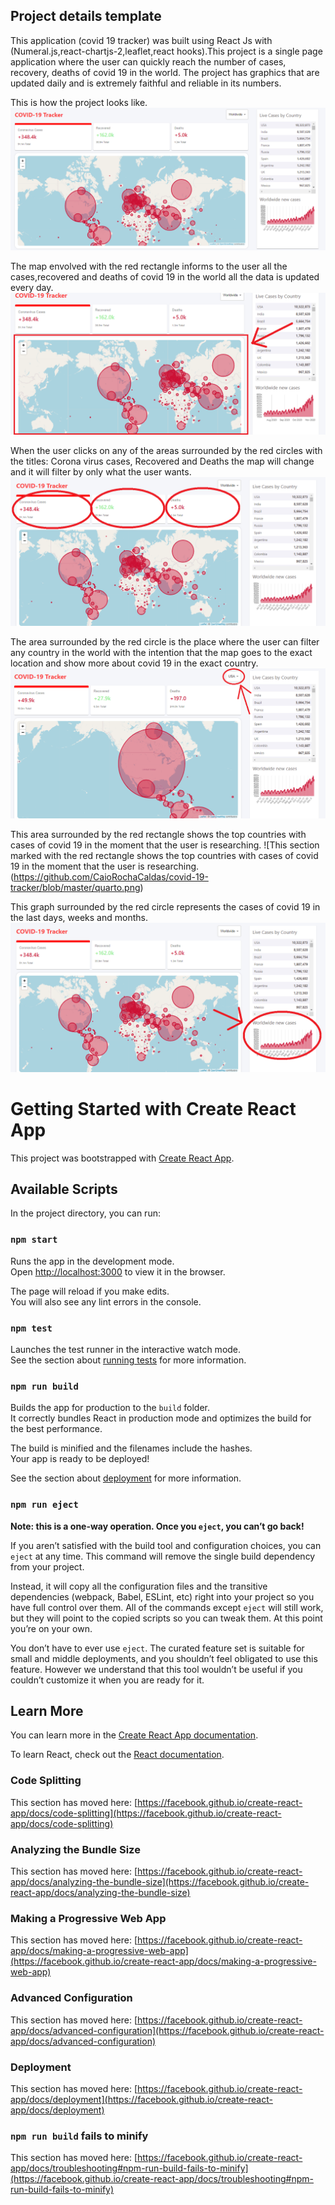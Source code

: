 ## Project details template

This application (covid 19 tracker) was built using React Js with (Numeral.js,react-chartjs-2,leaflet,react hooks).This project is a single page application where the user can quickly reach the number of cases, recovery, deaths of covid 19 in the world. The project has graphics that are updated daily and is extremely faithful and reliable in its numbers.

This is how the project looks like.
![This is how the project looks like](https://github.com/CaioRochaCaldas/covid-19-tracker/blob/master/capa.png)

The map envolved with the red rectangle informs to the user all the cases,recovered and deaths of covid 19 in the world all the data is updated every day.
![The map envolved with the red rectangle informs for the user all the cases,recovered and deaths of covid 19 in the world all the data is updated every day.](https://github.com/CaioRochaCaldas/covid-19-tracker/blob/master/primeiro.png)

When the user clicks on any of the areas surrounded by the red circles with the titles: Corona virus cases, Recovered and Deaths the map will change and it will filter by only what the user wants.
![When the user clicks on any of the red circles with the titles: Corona virus cases, Recovered and Deaths the map will change and it will filter by only what the user wants.](https://github.com/CaioRochaCaldas/covid-19-tracker/blob/master/segundo.png)

The area surrounded by the red circle is the place where the user can filter any country in the world with the intention that the map goes to the exact location and show more about covid 19 in the exact country.
![The area surrounded by the red circle is the place where the user can filter any country in the world with the intention that the map goes to the exact location and show more about covid 19 in the exact country.](https://github.com/CaioRochaCaldas/covid-19-tracker/blob/master/terceiro.png)

This area surrounded by the red rectangle shows the top countries with cases of covid 19 in the moment that the user is researching.
![This section marked with the red rectangle shows the top countries with cases of covid 19 in the moment that the user is researching.(https://github.com/CaioRochaCaldas/covid-19-tracker/blob/master/quarto.png)

This graph surrounded by the red circle represents the cases of covid 19 in the last days, weeks and months.
![This graph marked with the red circle represents the cases of covid 19 in the last days, weeks and months](https://github.com/CaioRochaCaldas/covid-19-tracker/blob/master/quinto.png)









# Getting Started with Create React App

This project was bootstrapped with [Create React App](https://github.com/facebook/create-react-app).

## Available Scripts

In the project directory, you can run:

### `npm start`

Runs the app in the development mode.\
Open [http://localhost:3000](http://localhost:3000) to view it in the browser.

The page will reload if you make edits.\
You will also see any lint errors in the console.

### `npm test`

Launches the test runner in the interactive watch mode.\
See the section about [running tests](https://facebook.github.io/create-react-app/docs/running-tests) for more information.

### `npm run build`

Builds the app for production to the `build` folder.\
It correctly bundles React in production mode and optimizes the build for the best performance.

The build is minified and the filenames include the hashes.\
Your app is ready to be deployed!

See the section about [deployment](https://facebook.github.io/create-react-app/docs/deployment) for more information.

### `npm run eject`

**Note: this is a one-way operation. Once you `eject`, you can’t go back!**

If you aren’t satisfied with the build tool and configuration choices, you can `eject` at any time. This command will remove the single build dependency from your project.

Instead, it will copy all the configuration files and the transitive dependencies (webpack, Babel, ESLint, etc) right into your project so you have full control over them. All of the commands except `eject` will still work, but they will point to the copied scripts so you can tweak them. At this point you’re on your own.

You don’t have to ever use `eject`. The curated feature set is suitable for small and middle deployments, and you shouldn’t feel obligated to use this feature. However we understand that this tool wouldn’t be useful if you couldn’t customize it when you are ready for it.

## Learn More

You can learn more in the [Create React App documentation](https://facebook.github.io/create-react-app/docs/getting-started).

To learn React, check out the [React documentation](https://reactjs.org/).

### Code Splitting

This section has moved here: [https://facebook.github.io/create-react-app/docs/code-splitting](https://facebook.github.io/create-react-app/docs/code-splitting)

### Analyzing the Bundle Size

This section has moved here: [https://facebook.github.io/create-react-app/docs/analyzing-the-bundle-size](https://facebook.github.io/create-react-app/docs/analyzing-the-bundle-size)

### Making a Progressive Web App

This section has moved here: [https://facebook.github.io/create-react-app/docs/making-a-progressive-web-app](https://facebook.github.io/create-react-app/docs/making-a-progressive-web-app)

### Advanced Configuration

This section has moved here: [https://facebook.github.io/create-react-app/docs/advanced-configuration](https://facebook.github.io/create-react-app/docs/advanced-configuration)

### Deployment

This section has moved here: [https://facebook.github.io/create-react-app/docs/deployment](https://facebook.github.io/create-react-app/docs/deployment)

### `npm run build` fails to minify

This section has moved here: [https://facebook.github.io/create-react-app/docs/troubleshooting#npm-run-build-fails-to-minify](https://facebook.github.io/create-react-app/docs/troubleshooting#npm-run-build-fails-to-minify)
